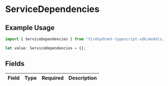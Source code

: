 # ServiceDependencies

## Example Usage

```typescript
import { ServiceDependencies } from "firehydrant-typescript-sdk/models/components";

let value: ServiceDependencies = {};
```

## Fields

| Field       | Type        | Required    | Description |
| ----------- | ----------- | ----------- | ----------- |